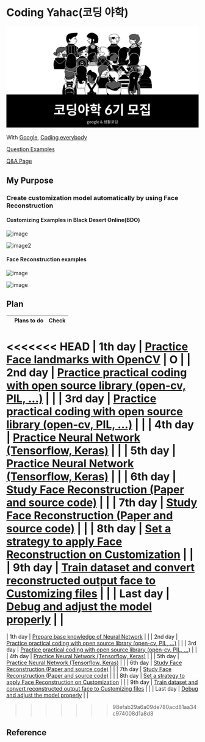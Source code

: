 # Coding Yahac(코딩 야학)



![image](./Mainimage.png)



With [Google](www.google.com), [Coding everybody](https://github.com/codingeverybody)

[Question Examples](https://github.com/codingeverybody/codingyahac/wiki/코딩야학-백서)

[Q&A Page](https://github.com/codingeverybody/codingyahac/issues)



## My Purpose

### Create customization model automatically by using Face Reconstruction



#### Customizing Examples in Black Desert Online(BDO)
  

![image](https://image.fmkorea.com/files/attach/new/20190609/4180795/1086450894/1886317307/99b983892094b5c6d2fc3736e15da7d1.jpeg)

![image2](http://mblogthumb3.phinf.naver.net/MjAxODAzMDJfNjAg/MDAxNTE5OTgzMzM3NzIw.JgZ0ixdIiOVIlm62a9KsTwgANxFvyf_h_79gomeWLzgg._SiPJ7H5lSaUMpFHLT2dP8X-08sDUugdvMRoIiMGNE4g.PNG.jewello_ov/1.png?type=w800)



#### Face Reconstruction examples

![image](https://miro.medium.com/max/1400/1*vRXrawyNUUa_mLYR1Vf-dQ.jpeg)

![image](https://www.mdpi.com/sensors/sensors-19-00459/article_deploy/html/images/sensors-19-00459-g006.png)



## Plan

|          |                         Plans to do                          | Check |
| :------: | :----------------------------------------------------------: | :---: |
<<<<<<< HEAD
| 1th day  | [Practice Face landmarks with OpenCV](./History/1st_day/Yahac-1.ipynb) |   O   |
| 2nd day  | [Practice practical coding with open source library (open-cv, PIL, ...)](./History/2nd_day) |       |
| 3rd day  | [Practice practical coding with open source library (open-cv, PIL, ...)](./History/3rd_day) |       |
| 4th day  | [Practice Neural Network (Tensorflow, Keras)](./History/4th_day) |       |
| 5th day  | [Practice Neural Network (Tensorflow, Keras)](./History/5th_day) |       |
| 6th day  | [Study Face Reconstruction (Paper and source code)](./History/6th_day) |       |
| 7th day  | [Study Face Reconstruction (Paper and source code)](./History/7th_day) |       |
| 8th day  | [Set a strategy to apply Face Reconstruction on Customization](./History/8th_day) |       |
| 9th day  | [Train dataset and convert reconstructed output face to Customizing files](./History/9th_day) |       |
| Last day |  [Debug and adjust the model properly](./History/Last_day)   |       |
=======
| 1th day  | [Prepare base knowledge of Neural Network](./History/1st_day/days.md) |       |
| 2nd day  | [Practice practical coding with open source library (open-cv, PIL, ...)](./History/2nd_day/days.md) |       |
| 3rd day  | [Practice practical coding with open source library (open-cv, PIL, ...)](./History/3rd_day/days.md) |       |
| 4th day  | [Practice Neural Network (Tensorflow, Keras)](./History/4th_day/days.md) |       |
| 5th day  | [Practice Neural Network (Tensorflow, Keras)](./History/5th_day/days.md) |       |
| 6th day  | [Study Face Reconstruction (Paper and source code)](./History/6th_day/days.md) |       |
| 7th day  | [Study Face Reconstruction (Paper and source code)](./History/7th_day/days.md) |       |
| 8th day  | [Set a strategy to apply Face Reconstruction on Customization](./History/8th_day/days.md) |       |
| 9th day  | [Train dataset and convert reconstructed output face to Customizing files](./History/9th_day/days.md) |       |
| Last day |  [Debug and adjust the model properly](./History/Last_day/days.md)   |       |
>>>>>>> 98efab29a6a09de780acd81aa34c974008d1a8d8





## Reference

